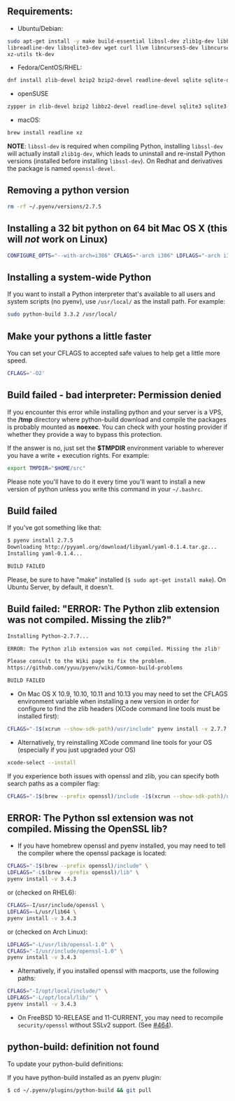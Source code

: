 ## Requirements:

* Ubuntu/Debian: 

```sh
sudo apt-get install -y make build-essential libssl-dev zlib1g-dev libbz2-dev \
libreadline-dev libsqlite3-dev wget curl llvm libncurses5-dev libncursesw5-dev \
xz-utils tk-dev
```

* Fedora/CentOS/RHEL:

```sh
dnf install zlib-devel bzip2 bzip2-devel readline-devel sqlite sqlite-devel openssl-devel xz xz-devel
```

* openSUSE

```sh
zypper in zlib-devel bzip2 libbz2-devel readline-devel sqlite3 sqlite3-devel libopenssl-devel xz xz-devel
```

* macOS:

```sh
brew install readline xz
```

**NOTE**: `libssl-dev` is required when compiling Python, installing `libssl-dev` will actually install `zlib1g-dev`, which leads to uninstall and re-install Python versions (installed before installing `libssl-dev`). On Redhat and derivatives the package is named `openssl-devel`.

## Removing a python version

```sh
rm -rf ~/.pyenv/versions/2.7.5
```

## Installing a 32 bit python on 64 bit Mac OS X (this will *not* work on Linux)

```sh
CONFIGURE_OPTS="--with-arch=i386" CFLAGS="-arch i386" LDFLAGS="-arch i386" python-build options
```

## Installing a system-wide Python
If you want to install a Python interpreter that's available to all users and system scripts (no pyenv), use `/usr/local/` as the install path. For example:

```sh
sudo python-build 3.3.2 /usr/local/
```

## Make your pythons a little faster
You can set your CFLAGS to accepted safe values to help get a little more speed.

```sh
CFLAGS='-O2'
```

## Build failed - bad interpreter: Permission denied

If you encounter this error while installing python and your server is a VPS, the **/tmp** directory where python-build download and compile the packages is probably mounted as **noexec**. You can check with your hosting provider if whether they provide a way to bypass this protection.

If the answer is no, just set the **$TMPDIR** environment variable to wherever you have a write + execution rights. For example:

```sh
export TMPDIR="$HOME/src"
```

Please note you'll have to do it every time you'll want to install a new version of python unless you write this command in your `~/.bashrc`.

## Build failed

If you've got something like that:

```sh
$ pyenv install 2.7.5
Downloading http://pyyaml.org/download/libyaml/yaml-0.1.4.tar.gz...
Installing yaml-0.1.4...

BUILD FAILED
```

Please, be sure to have "make" installed (```$ sudo apt-get install make```). On Ubuntu Server, by default, it doesn't.

## Build failed: "ERROR: The Python zlib extension was not compiled. Missing the zlib?"

```sh
Installing Python-2.7.7...

ERROR: The Python zlib extension was not compiled. Missing the zlib?

Please consult to the Wiki page to fix the problem.
https://github.com/yyuu/pyenv/wiki/Common-build-problems

BUILD FAILED
```

* On Mac OS X 10.9, 10.10, 10.11 and 10.13 you may need to set the CFLAGS environment variable when installing a new version in order for configure to find the zlib headers (XCode command line tools must be installed first):

```sh
CFLAGS="-I$(xcrun --show-sdk-path)/usr/include" pyenv install -v 2.7.7
```

* Alternatively, try reinstalling XCode command line tools for your OS (especially if you just upgraded your OS)

```sh
xcode-select --install
```

If you experience both issues with openssl and zlib, you can specify both search paths as a compiler flag:

```sh
CFLAGS="-I$(brew --prefix openssl)/include -I$(xcrun --show-sdk-path)/usr/include" LDFLAGS="-L$(brew --prefix openssl)/lib"
```

## ERROR: The Python ssl extension was not compiled. Missing the OpenSSL lib?

* If you have homebrew openssl and pyenv installed, you may need to tell the compiler where the openssl package is located:

```sh
CFLAGS="-I$(brew --prefix openssl)/include" \
LDFLAGS="-L$(brew --prefix openssl)/lib" \
pyenv install -v 3.4.3
```

or (checked on RHEL6):

```sh
CFLAGS=-I/usr/include/openssl \
LDFLAGS=-L/usr/lib64 \
pyenv install -v 3.4.3
```

or (checked on Arch Linux):

```sh
LDFLAGS="-L/usr/lib/openssl-1.0" \
CFLAGS="-I/usr/include/openssl-1.0" \
pyenv install -v 3.4.3
```

* Alternatively, if you installed openssl with macports, use the following paths:

```sh
CFLAGS="-I/opt/local/include/" \
LDFLAGS="-L/opt/local/lib/" \
pyenv install -v 3.4.3
```

* On FreeBSD 10-RELEASE and 11-CURRENT, you may need to recompile ``security/openssl`` without SSLv2 support. (See [#464](https://github.com/yyuu/pyenv/issues/464#issuecomment-152821922)).

## python-build: definition not found

To update your python-build definitions:

If you have python-build installed as an pyenv plugin:
    
```sh
$ cd ~/.pyenv/plugins/python-build && git pull
```